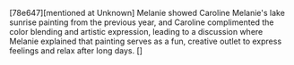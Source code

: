 [78e647][mentioned at Unknown] Melanie showed Caroline Melanie's lake sunrise painting from the previous year, and Caroline complimented the color blending and artistic expression, leading to a discussion where Melanie explained that painting serves as a fun, creative outlet to express feelings and relax after long days. []
